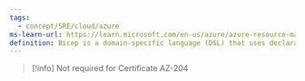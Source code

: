 ```yaml
---
tags:
  - concept/SRE/cloud/azure
ms-learn-url: https://learn.microsoft.com/en-us/azure/azure-resource-manager/bicep/overview?tabs=bicep
definition: Bicep is a domain-specific language (DSL) that uses declarative syntax to deploy Azure resources.
---
```


> [!info] 
> Not required for Certificate AZ-204
